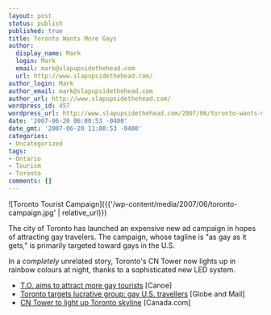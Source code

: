 ```yaml
---
layout: post
status: publish
published: true
title: Toronto Wants More Gays
author:
  display_name: Mark
  login: Mark
  email: mark@slapupsidethehead.com
  url: http://www.slapupsidethehead.com/
author_login: Mark
author_email: mark@slapupsidethehead.com
author_url: http://www.slapupsidethehead.com/
wordpress_id: 457
wordpress_url: http://www.slapupsidethehead.com/2007/06/toronto-wants-more-gays/
date: '2007-06-20 06:00:53 -0400'
date_gmt: '2007-06-20 11:00:53 -0400'
categories:
- Uncategorized
tags:
- Ontario
- Tourism
- Toronto
comments: []
---
```

![Toronto Tourist Campaign]({{'/wp-content/media/2007/06/toronto-campaign.jpg' | relative_url}})

The city of Toronto has launched an expensive new ad campaign in hopes of attracting gay travelers. The campaign, whose tagline is "as gay as it gets," is primarily targeted toward gays in the U.S.

In a _completely_ unrelated story, Toronto's CN Tower now lights up in rainbow colours at night, thanks to a sophisticated new LED system.

- [T.O. aims to attract more gay tourists](http://money.canoe.ca/News/Other/2007/06/16/4266072-cp.html) [Canoe]
- [Toronto targets lucrative group: gay U.S. travellers](http://www.theglobeandmail.com/servlet/story/LAC.20070616.GAY16/TPStory/National) [Globe and Mail]
- [CN Tower to light up Toronto skyline](http://www.canada.com/cityguides/toronto/story.html?id=f86d98ff-f0b1-4f69-bc9c-267d86a98f0d&k=63048) [Canada.com]

